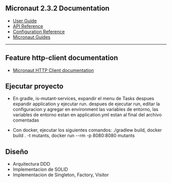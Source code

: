 ## Micronaut 2.3.2 Documentation

- [User Guide](https://docs.micronaut.io/2.3.2/guide/index.html)
- [API Reference](https://docs.micronaut.io/2.3.2/api/index.html)
- [Configuration Reference](https://docs.micronaut.io/2.3.2/guide/configurationreference.html)
- [Micronaut Guides](https://guides.micronaut.io/index.html)
---

## Feature http-client documentation

- [Micronaut HTTP Client documentation](https://docs.micronaut.io/latest/guide/index.html#httpClient)

## Ejecutar proyecto

- En gradle, is-mutant-services, expandir el menu de Tasks despues expandir application y ejecutar run.
despues de ejecutar run, editar la configuracion y agregar en environment las variables de entorno, las variables de entorno estan en 
application.yml estan al final del archivo comentadas

- Con docker, ejecutar los siguientes comandos: ./gradlew build, docker build . -t mutants, docker run --rm -p 8080:8080 mutants

## Diseño
- Arquitectura DDD
- Implementacion de SOLID
- Implementacion de Singleton, Factory, Visitor
